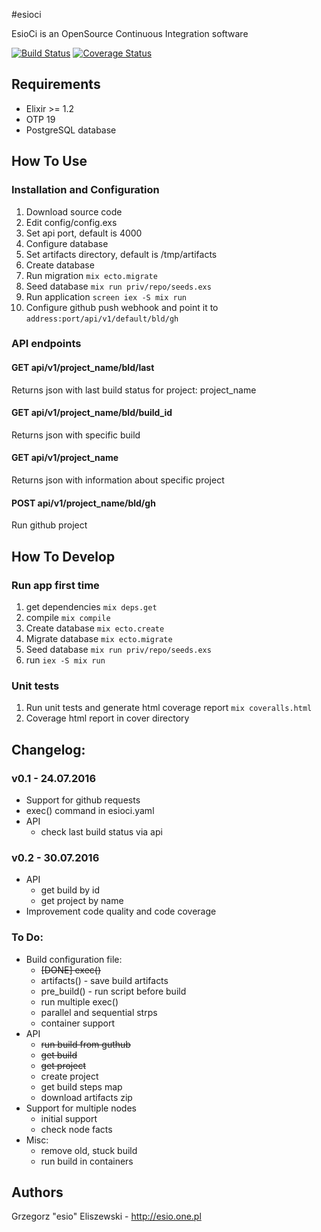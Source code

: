 #esioci

EsioCi is an OpenSource Continuous Integration software

[![Build Status](https://travis-ci.org/esioci/esioci.svg?branch=master)](https://travis-ci.org/esioci/esioci)
[![Coverage Status](https://coveralls.io/repos/github/esioci/esioci/badge.svg)](https://coveralls.io/github/esioci/esioci)

## Requirements
* Elixir >= 1.2
* OTP 19
* PostgreSQL database

## How To Use
### Installation and Configuration
1. Download source code
2. Edit config/config.exs
  1. Set api port, default is 4000
  2. Configure database
  3. Set artifacts directory, default is /tmp/artifacts
3. Create database
4. Run migration `mix ecto.migrate`
5. Seed database `mix run priv/repo/seeds.exs`
6. Run application `screen iex -S mix run`
7. Configure github push webhook and point it to `address:port/api/v1/default/bld/gh`

### API endpoints

#### GET api/v1/project_name/bld/last
Returns json with last build status for project: project_name

#### GET api/v1/project_name/bld/build_id
Returns json with specific build

#### GET api/v1/project_name
Returns json with information about specific project

#### POST api/v1/project_name/bld/gh
Run github project

## How To Develop
### Run app first time
1. get dependencies `mix deps.get`
2. compile `mix compile`
3. Create database `mix ecto.create`
4. Migrate database `mix ecto.migrate`
5. Seed database `mix run priv/repo/seeds.exs`
6. run `iex -S mix run`

### Unit tests
1. Run unit tests and generate html coverage report `mix coveralls.html`
2. Coverage html report in cover directory

## Changelog:

### v0.1 - 24.07.2016
* Support for github requests
* exec() command in esioci.yaml
* API
    - check last build status via api

### v0.2 - 30.07.2016
* API
    - get build by id
    - get project by name
* Improvement code quality and code coverage

### To Do:
* Build configuration file:
    - ~~[DONE] exec()~~
    - artifacts() - save build artifacts
    - pre_build() - run script before build
    - run multiple exec()
    - parallel and sequential strps
    - container support
* API
    - ~~run build from guthub~~
    - ~~get build~~
    - ~~get project~~
    - create project
    - get build steps map
    - download artifacts zip
* Support for multiple nodes
    - initial support
    - check node facts
* Misc:
    - remove old, stuck build
    - run build in containers

Authors
-----
Grzegorz "esio" Eliszewski - http://esio.one.pl
